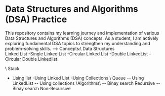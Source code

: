 # Data Structures and Algorithms (DSA) Practice

This repository contains my learning journey and implementation of various Data Structures and Algorithms (DSA) concepts. As a student, I am actively exploring fundamental DSA topics to strengthen my understanding and problem-solving skills.
-->  Concepts:\ 
Data Structures\
Linked List
  -Single Linked List
  -Circular Linked List
  -Double LinkedList
  -Circular Double Linkedlist
  
\ Stack
  - Using list
  -Using Linked List
  -Using Collections
\ Queue
  -- Using LinkedList
  -- Using collections
\Algorithms\ 
  -- Binay search Recursive
  -- Binay search Non-Recursive
